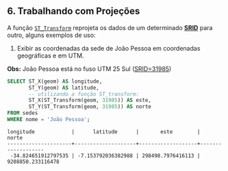 ## 6. Trabalhando com Projeções

A função [`ST_Transform`](https://postgis.net/docs/ST_Transform.html) reprojeta os dados de um determinado [**SRID**](https://en.wikipedia.org/wiki/Spatial_reference_system) para outro, alguns exemplos de uso:

1. Exibir as coordenadas da sede de João Pessoa em coordenadas geográficas e em UTM.

**Obs:** João Pessoa está no fuso UTM 25 Sul ([SRID=31985](https://spatialreference.org/ref/epsg/31985/))

```sql
SELECT ST_X(geom) AS longitude,
       ST_Y(geom) AS latitude,
       -- utilizando a função ST_transform:
       ST_X(ST_Transform(geom, 31985)) AS este,
       ST_Y(ST_Transform(geom, 31985)) AS norte
FROM sedes
WHERE nome = 'João Pessoa';
```

```
longitude            |      latitude      |       este        |       norte
---------------------+--------------------+-------------------+-------------------
 -34.824651912797535 | -7.153792036382988 | 298498.7976416113 | 9208850.233116478

```